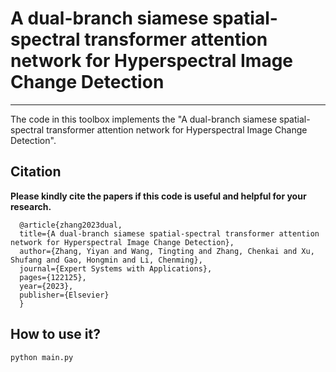 # A dual-branch siamese spatial-spectral transformer attention network for Hyperspectral Image Change Detection
---------------------

The code in this toolbox implements the "A dual-branch siamese spatial-spectral transformer attention network for Hyperspectral Image Change Detection".

Citation
---------------------

**Please kindly cite the papers if this code is useful and helpful for your research.**

      @article{zhang2023dual,
      title={A dual-branch siamese spatial-spectral transformer attention network for Hyperspectral Image Change Detection},
      author={Zhang, Yiyan and Wang, Tingting and Zhang, Chenkai and Xu, Shufang and Gao, Hongmin and Li, Chenming},
      journal={Expert Systems with Applications},
      pages={122125},
      year={2023},
      publisher={Elsevier}
      }
  

How to use it?
---------------------

 `python main.py`
